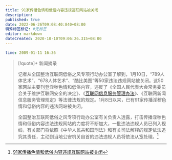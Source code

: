 ```yaml
---
title: 91家传播色情和低俗内容违规互联网站被关闭
description:
published: true
date: 2022-06-26T09:08:40:840+08:00
特殊标签标记: #无标签
editor: markdown
dateCreated: 2020-10-10T09:06:26.315+08:00
---
```


```YAML
time: 2009-01-11 16:36
```

[互联网信息服务管理办法]: /rule/国务院/互联网信息服务管理办法.md

> [!quote]+ 新闻摘录
>
> 记者从全国整治互联网低俗之风专项行动办公室了解到，1月10日，“789人体艺术”、“678人体艺术”、“酷比美图”等50家违法违规网站被关闭。这50家网站主要刊登淫秽色情和低俗内容，违反了《全国人民代表大会常务委员会关于维护互联网安全的决定》、《[互联网信息服务管理办法][]》、《互联网新闻信息服务管理规定》等法律法规的规定。1月8日以来，已有91家传播淫秽色情和低俗内容的违法网站被关闭。
>
> 全国整治互联网低俗之风专项行动办公室有关负责人透露，打击传播淫秽色情和低俗内容违法违规网站的力度将不断加大，一批违法违规人员已列入视线，有关部门将依照《中华人民共和国刑法》和有关司法解释的规定依法追究其责任，主动到当地公安机关自首的违法违规人员将依法从宽处理。[^9CaKrnJlqOd]

[^9CaKrnJlqOd]: [91家传播色情和低俗内容违规互联网站被关闭](https://archive.is/QpPSv "https://tech.huanqiu.com/article/9CaKrnJlqOd")

